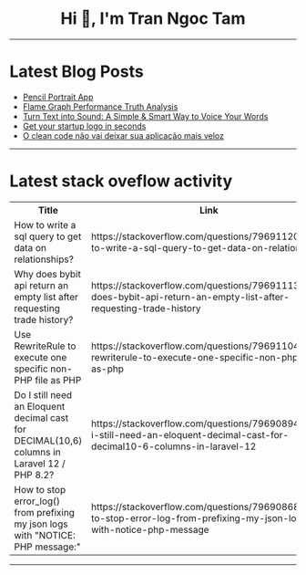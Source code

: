 <h1 align="center">Hi 👋, I'm Tran Ngoc Tam</h1>

---

# Latest Blog Posts 
<!-- BLOG-POST-LIST:START -->
- [Pencil Portrait App](https://dev.to/mdgreen18/pencil-portrait-app-4i1l)
- [Flame Graph Performance Truth Analysis](https://dev.to/member_a07758c4/flame-graph-performance-truth-analysis-42oh)
- [Turn Text into Sound: A Simple &amp; Smart Way to Voice Your Words](https://dev.to/ahmed_azeem_85256e77952e6/turn-text-into-sound-a-simple-smart-way-to-voice-your-words-1oe5)
- [Get your startup logo in seconds](https://dev.to/member_26847952/get-your-startup-logo-in-seconds-4kp5)
- [O clean code não vai deixar sua aplicação mais veloz](https://dev.to/alexdlli/o-clean-code-nao-vai-deixar-sua-aplicacao-mais-veloz-293i)
<!-- BLOG-POST-LIST:END -->

---

# Latest stack oveflow activity
<table>
  <tr><th>Title</th><th>Link</th></tr>
  <!-- STACKOVERFLOW:START --><tr><td>How to write a sql query to get data on relationships?</td><td>https://stackoverflow.com/questions/79691120/how-to-write-a-sql-query-to-get-data-on-relationships</td></tr><tr><td>Why does bybit api return an empty list after requesting trade history?</td><td>https://stackoverflow.com/questions/79691113/why-does-bybit-api-return-an-empty-list-after-requesting-trade-history</td></tr><tr><td>Use RewriteRule to execute one specific non-PHP file as PHP</td><td>https://stackoverflow.com/questions/79691104/use-rewriterule-to-execute-one-specific-non-php-file-as-php</td></tr><tr><td>Do I still need an Eloquent decimal cast for DECIMAL&lpar;10,6&rpar; columns in Laravel 12 / PHP 8.2?</td><td>https://stackoverflow.com/questions/79690894/do-i-still-need-an-eloquent-decimal-cast-for-decimal10-6-columns-in-laravel-12</td></tr><tr><td>How to stop error_log&lpar;&rpar; from prefixing my json logs with &quot;NOTICE: PHP message:&quot;</td><td>https://stackoverflow.com/questions/79690868/how-to-stop-error-log-from-prefixing-my-json-logs-with-notice-php-message</td></tr><!-- STACKOVERFLOW:END -->
</table>

---


